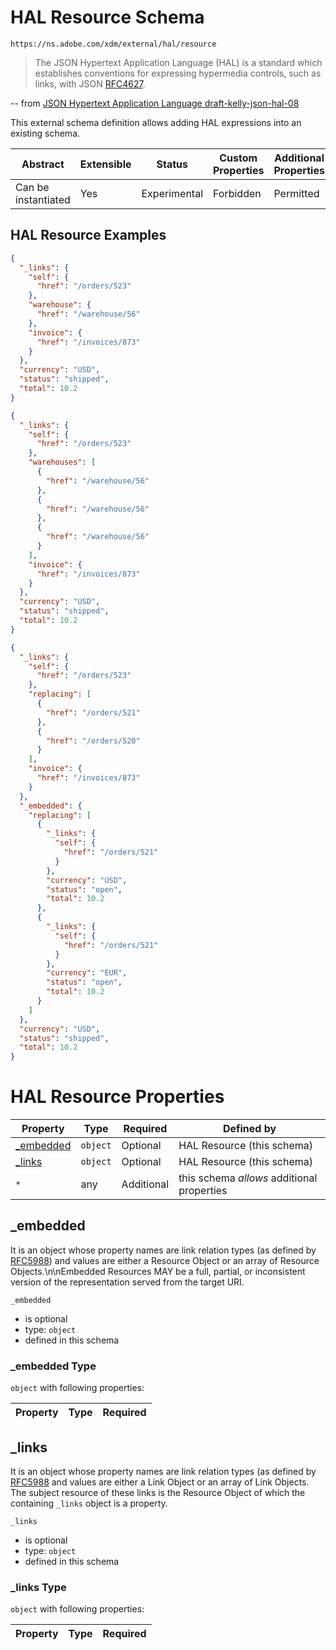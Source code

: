 
# HAL Resource Schema

```
https://ns.adobe.com/xdm/external/hal/resource
```

> The JSON Hypertext Application Language (HAL) is a standard which
> establishes conventions for expressing hypermedia controls, such as
> links, with JSON [RFC4627](https://tools.ietf.org/html/rfc4627).

-- from [JSON Hypertext Application Language draft-kelly-json-hal-08](https://tools.ietf.org/html/draft-kelly-json-hal-08)

This external schema definition allows adding HAL expressions into an existing schema.


| Abstract | Extensible | Status | Custom Properties | Additional Properties | Defined In |
|----------|------------|--------|-------------------|-----------------------|------------|
| Can be instantiated | Yes | Experimental | Forbidden | Permitted | [external/hal/hal.schema.json](external/hal/hal.schema.json) |

## HAL Resource Examples

```json
{
  "_links": {
    "self": {
      "href": "/orders/523"
    },
    "warehouse": {
      "href": "/warehouse/56"
    },
    "invoice": {
      "href": "/invoices/873"
    }
  },
  "currency": "USD",
  "status": "shipped",
  "total": 10.2
}
```

```json
{
  "_links": {
    "self": {
      "href": "/orders/523"
    },
    "warehouses": [
      {
        "href": "/warehouse/56"
      },
      {
        "href": "/warehouse/56"
      },
      {
        "href": "/warehouse/56"
      }
    ],
    "invoice": {
      "href": "/invoices/873"
    }
  },
  "currency": "USD",
  "status": "shipped",
  "total": 10.2
}
```

```json
{
  "_links": {
    "self": {
      "href": "/orders/523"
    },
    "replacing": [
      {
        "href": "/orders/521"
      },
      {
        "href": "/orders/520"
      }
    ],
    "invoice": {
      "href": "/invoices/873"
    }
  },
  "_embedded": {
    "replacing": [
      {
        "_links": {
          "self": {
            "href": "/orders/521"
          }
        },
        "currency": "USD",
        "status": "open",
        "total": 10.2
      },
      {
        "_links": {
          "self": {
            "href": "/orders/521"
          }
        },
        "currency": "EUR",
        "status": "open",
        "total": 10.2
      }
    ]
  },
  "currency": "USD",
  "status": "shipped",
  "total": 10.2
}
```


# HAL Resource Properties

| Property | Type | Required | Defined by |
|----------|------|----------|------------|
| [_embedded](#_embedded) | `object` | Optional | HAL Resource (this schema) |
| [_links](#_links) | `object` | Optional | HAL Resource (this schema) |
| `*` | any | Additional | this schema *allows* additional properties |

## _embedded

It is an object whose property names are link relation types (as defined by [RFC5988](https://tools.ietf.org/html/rfc5988)) and values are either a Resource Object or an array of Resource Objects.\n\nEmbedded Resources MAY be a full, partial, or inconsistent version of the representation served from the target URI.

`_embedded`
* is optional
* type: `object`
* defined in this schema

### _embedded Type


`object` with following properties:


| Property | Type | Required
|----------|------|----------|






## _links

It is an object whose property names are link relation types (as defined by [RFC5988](https://tools.ietf.org/html/rfc5988) and values are either a Link Object or an array of Link Objects.  The subject resource of these links is the Resource Object of which the containing `_links` object is a property.

`_links`
* is optional
* type: `object`
* defined in this schema

### _links Type


`object` with following properties:


| Property | Type | Required
|----------|------|----------|





